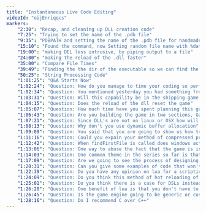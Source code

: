 ```yaml
---
title: "Instantaneous Live Code Editing"
videoId: "oijEnriqqcs"
markers:
    "2:30": "Recap, and cleaning up DLL creation code"
    "7:25": "Trying to set the name of the .pdb file"
    "9:35": "PDBPATH and setting the name of the .pdb file for handmade.cpp"
    "15:10": "Found the command, now Setting random file name with %date% and some crazy batch syntax"
    "19:00": "making DEL less intrusive, by piping output to a file"
    "24:00": "making the reload of the .dll faster"
    "35:00": "Compare File Times"
    "39:49": "Finding the the dir of the executable so we can find the .dll"
    "50:25": "String Processing Code"
    "1:01:25": "Q&A Starts Now"
    "1:02:24": "Question: How do you manage to time your coding so perfectly"
    "1:02:34": "Question: You mentioned yesterday you had something from a previous days but never did"
    "1:03:31": "Question: Will this capability be in the shipping game or will it only be for debuging"
    "1:04:15": "Question: Does the reload of the dll reset the game"
    "1:05:07": "Question: How much time have you spent planning this game prior to even starting on day 001"
    "1:06:43": "Question: Are you building the game in two sections, Games layer and a Platform layer"
    "1:07:21": "Question: Since DLL's are not on linux or OSX how will we handle automatic reloading of the code"
    "1:08:13": "Question: Why don't you use dynamic buffer allocation"
    "1:09:09": "Question: You said that you are going to show us how to make a game well, what qualifications do you have for that"
    "1:11:16": "Question: Could you expain your method of compressed programing in writing"
    "1:12:42": "Question: When findFirstFile is called does windows actually read anything from disk"
    "1:13:06": "Question: One way to abuse the fact that the game is in a seperate dll is to open the game part up to modders and modders tools"
    "1:14:03": "Question: One common theme in the series so far is that you should not clearn up OS memory on shutdown but OS objects will possibly need to be cleaned up on DLL reload? correct?"
    "1:17:09": "Question: Are we going to see the process of designing the game"
    "1:20:31": "Question: Can you give some examples of code that won't play nice with the dynamic code reloading"
    "1:22:39": "Question: Do you have any opinion on lua for a scripting language, config loading"
    "1:24:09": "Question: Do you think this method of hot reloading of the code can be used in other types of software other then a game"
    "1:25:01": "Question: Do you think there is a case for DSLs instead of using C"
    "1:26:20": "Question: One benefit of lua is that you don't have to recompile"
    "1:26:45": "Question: Is the game engine going to be generic or custom to this game"
    "1:28:16": "Question: Do I recommend C over C++"
---
```


